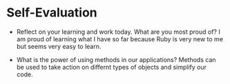 # Self-Evaluation

- Reflect on your learning and work today. What are you most proud of?
I am proud of learning what I have so far because Ruby is very new to me but seems very easy to learn.

- What is the power of using methods in our applications?
Methods can be used to take action on differnt types of objects and simplify our code.